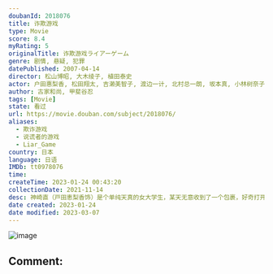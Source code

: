 ```yaml
---
doubanId: 2018076
title: 诈欺游戏
type: Movie
score: 8.4
myRating: 5
originalTitle: 诈欺游戏ライアーゲーム
genre: 剧情, 悬疑, 犯罪
datePublished: 2007-04-14
director: 松山博昭, 大木绫子, 植田泰史
actor: 户田惠梨香, 松田翔太, 吉濑美智子, 渡边一计, 北村总一朗, 坂本真, 小林树奈子, 和田聪宏, 畠山明子, 桂亚沙美, 铃木一真, 中込佐知子, 泉政行, 染谷夏子, 北大路欣也, 铃木浩介, 岩佐真悠子, 森下能幸, 岸部一德, 水田芙美子, 大高洋夫
author: 古家和尚, 甲斐谷忍
tags: [Movie]
state: 看过
url: https://movie.douban.com/subject/2018076/
aliases:
  - 欺诈游戏
  - 说谎者的游戏
  - Liar_Game
country: 日本
language: 日语
IMDb: tt0978076
time: 
createTime: 2023-01-24 00:43:20
collectionDate: 2021-11-14
desc: 神崎直（戸田恵梨香饰）是个单纯天真的女大学生，某天无意收到了一个包裹，好奇打开后却发现自己竟因此被卷入了一个名为“LiarGame”的诈欺游戏，要求欺骗对手来获得奖金。第一回合，在对手的花言巧语下，...
date created: 2023-01-24
date modified: 2023-03-07
---
```


![image](p2243116075.jpg)

Comment:
---
